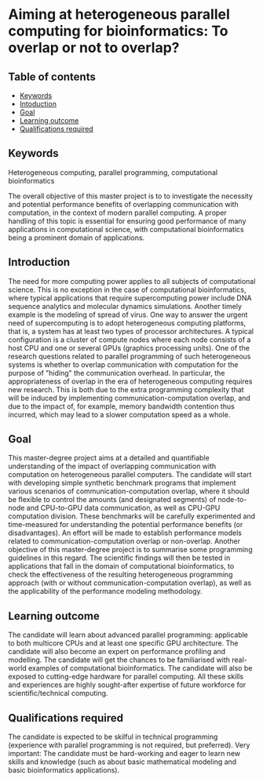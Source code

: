 # Aiming at heterogeneous parallel computing for bioinformatics: To overlap or not to overlap?

## Table of contents
* [Keywords](#Keywords)
* [Intoduction](#Introduction)
* [Goal](#Goal)
* [Learning outcome](#Learning-outcome)
* [Qualifications required](#Qualifications-required)

## Keywords
Heterogeneous computing, parallel programming, computational bioinformatics

The overall objective of this master project is to to investigate the necessity and potential performance benefits of overlapping communication with computation, in the context of modern parallel computing. A proper handling of this topic is essential for ensuring good performance of many applications in computational science, with computational bioinformatics being a prominent domain of applications.

## Introduction
The need for more computing power applies to all subjects of computational science. This is no exception in the case of computational bioinformatics, where typical applications that require supercomputing power include DNA sequence analytics and molecular dynamics simulations. Another timely example is the modeling of spread of virus. One way to answer the urgent need of supercomputing is to adopt heterogeneous computing platforms, that is, a system has at least two types of processor architectures. A typical configuration is a cluster of compute nodes where each node consists of a host CPU and one or several GPUs (graphics processing units). One of the research questions related to parallel programming of such heterogeneous systems is whether to overlap communication with computation for the purpose of "hiding" the communication overhead. In particular, the appropriateness of overlap in the era of heterogeneous computing requires new research. This is both due to the extra programming complexity that will be induced by implementing communication-computation overlap, and due to the impact of, for example, memory bandwidth contention thus incurred, which may lead to a slower computation speed as a whole.

## Goal
This master-degree project aims at a detailed and quantifiable understanding of the impact of overlapping communication with computation on heterogeneous parallel computers. The candidate will start with developing simple synthetic benchmark programs that implement various scenarios of communication-computation overlap, where it should be flexible to control the amounts (and designated segments) of node-to-node and CPU-to-GPU data communication, as well as CPU-GPU computation division. These benchmarks will be carefully experimented and time-measured for understanding the potential performance benefits (or disadvantages). An effort will be made to establish performance models related to communication-computation overlap or non-overlap. Another objective of this master-degree project is to summarise some programming guidelines in this regard. The scientific findings will then be tested in applications that fall in the domain of computational bioinformatics, to check the effectiveness of the resulting heterogeneous programming approach (with or without communication-computation overlap), as well as the applicability of the performance modeling methodology.

## Learning outcome
The candidate will learn about advanced parallel programming: applicable to both multicore CPUs and at least one specific GPU architecture. The candidate will also become an expert on performance profiling and modelling. The candidate will get the chances to be familiarised with real-world examples of computational bioinformatics. The candidate will also be exposed to cutting-edge hardware for parallel computing. All these skills and experiences are highly sought-after expertise of future workforce for scientific/technical computing.

## Qualifications required
The candidate is expected to be skilful in technical programming (experience with parallel programming is not required, but preferred). Very important: The candidate must be hard-working and eager to learn new skills and knowledge (such as about basic mathematical modeling and basic bioinformatics applications).